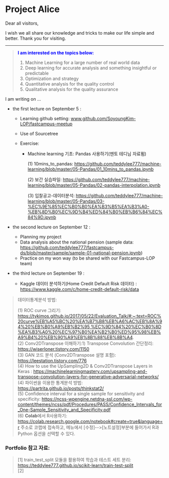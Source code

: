# Project Alice



Dear all visitors,

I wish we all share our knowledge and tricks to make our life simple and better. Thank you for visiting. 

***


> **<span style="color:blue">I am interested on the topics below:</span>**
>
> 1. Machine Learning for a large number of real world data 
> 2. Deep learning for accurate analysis and something insightful or predictable
> 3. Optimization and strategy
> 4. Quantitative analysis for the quality control
> 5. Qualitative analysis for the quality assurance


I am writing on ...

+ the first lecture on September 5 : 

  - Learning github setting: www.github.com/SoyoungKim-LOP/fastcampus-meetup

  - Use of Sourcetree 

  - Exercise: 

    - Machine learning 기초: Pandas 사용하기(멘토 테디님 자료펌)

      (1) 10mins_to_pandas: https://github.com/teddylee777/machine-learning/blob/master/05-Pandas/01_10mins_to_pandas.ipynb

      (2) 보간 실습파일: https://github.com/teddylee777/machine-learning/blob/master/05-Pandas/02-pandas-interpolation.ipynb

      (3) 입찰공고-데이터분석: https://github.com/teddylee777/machine-learning/blob/master/05-Pandas/03-%EC%9E%85%EC%B0%B0%EA%B3%B5%EA%B3%A0-%EB%8D%B0%EC%9D%B4%ED%84%B0%EB%B6%84%EC%84%9D.ipynb

+ the second lecture on September 12 :  

  + Planning my project
  + Data analysis about the national pension (sample data: https://github.com/teddylee777/fastcampus-ds/blob/master/sample/sample-01-national-pension.ipynb)
  + Practice on my won way (to be shared with our Fastcampus-LOP team)

+ the third lecture on September 19 :

  + Kaggle 데이터 분석하기(Home Credit Default Risk 데이터) : https://www.kaggle.com/c/home-credit-default-risk/data
  


> 데이터통계분석 방법:
>
> (1) ROC curve 그리기: https://tykimos.github.io/2017/05/22/Evaluation_Talk/#:~:text=ROC%20curve%EB%A5%BC%20%EA%B7%B8%EB%A6%AC%EB%8A%94%20%EB%B0%A9%EB%B2%95,%EC%9D%84%20%EC%B0%8D%EA%B3%A0%20%EC%97%B0%EA%B2%B0%ED%95%98%EB%A9%B4%20%EB%90%A9%EB%8B%88%EB%8B%A4.  
> (2) Conv2DTranspose 이해하기:1) Transpose Convolution 간단정리: https://wiserloner.tistory.com/1150  
> (3) GAN 코드 분석 (Conv2DTranspose 설명 포함): https://leestation.tistory.com/776  
> (4) How to use the UpSampling2D & Conv2DTranspose Layers in Keras : https://machinelearningmastery.com/upsampling-and-transpose-convolution-layers-for-generative-adversarial-networks/   
> (4) 파이썬을 이용한 통계분석 방법: https://partrita.github.io/posts/thinkstat2/  
> (5) Confidence interval for a single sample for sensitivity and specificity: https://ncss-wpengine.netdna-ssl.com/wp-content/themes/ncss/pdf/Procedures/PASS/Confidence_Intervals_for_One-Sample_Sensitivity_and_Specificity.pdf  
> (6) **Colab**에서 R사용하기: https://colab.research.google.com/notebook#create=true&language=r 주소로 코랩에 접속하고, 메뉴에서 [수정]-->[노트설정]부분에 들어가서 R과Python 옵션을 
  선택할 수 있다. 
>
>  


### Portfolio 참고 자료:
> [1] train_test_split 모듈을 활용하여 학습과 테스트 세트 분리: https://teddylee777.github.io/scikit-learn/train-test-split  
> [2] 





  

